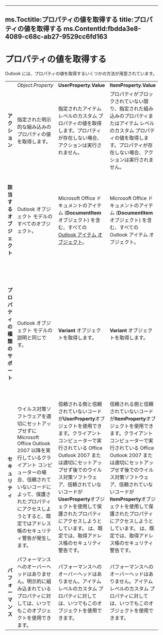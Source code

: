 

---
ms.Toctitle:プロパティの値を取得する
title:プロパティの値を取得する
ms.ContentId:fbdda3e8-4089-c68c-ab27-9529cc6fd163
---
# プロパティの値を取得する




Outlook には、プロパティの値を取得するいくつかの方法が用意されています。

|||||||
|---|---|---|---|---|---|
||*Object.Property*|**UserProperty.Value**|**ItemProperty.Value**|**PropertyAccessor.GetProperty**|**PropertyAccessor.GetProperties**|
|**アクション**|指定された明示的な組み込みのプロパティの値を取得します。|指定されたアイテム レベルのカスタム プロパティの値を取得します。プロパティが存在しない場合、アクションは実行されません。|プロパティがブロックされていない限り、指定された組み込みのプロパティまたはアイテム レベルのカスタム プロパティの値を取得します。プロパティが存在しない場合、アクションは実行されません。|プロパティがブロックされていない限り、*SchemaName* で指定されたプロパティの値を表すオブジェクトを取得します。プロパティが存在しない場合はエラーが発生します。|プロパティがブロックされていない限り、*SchemaNames* のプロパティごとに、配列の該当する要素でプロパティの値を取得します。**PropertyAccessor.GetProperties** を使用して *SchemaNames* のすべてのプロパティの値を取得する場合は、配列でプロパティ値を取得します。それ以外の場合は配列でエラーが発生します。|
|**該当するオブジェクト**|Outlook オブジェクト モデルのすべてのオブジェクト。|Microsoft Office ドキュメントのアイテム (**DocumentItem** オブジェクト) を含む、すべての [Outlook アイテム オブジェクト](6ea4babf-facf-4018-ef5a-4a484e55153a)。|Microsoft Office ドキュメントのアイテム (**DocumentItem** オブジェクト) を含む、すべての Outlook アイテム オブジェクト。|明示的な組み込みのアイテム レベル プロパティを取得するには、**ItemProperty** を使用します。明示的な名前を持たないアイテム レベル プロパティ、カスタム プロパティ、または **AddressEntry**、**AddressList**、**Attachment**、**ExchangeDistributionList**、**ExchangeUser**、**Folder**、**Recipient**、および **Store** の各オブジェクトのプロパティを取得するには、**PropertyAccessor.GetProperty** を使用します。|**GetProperty** 列の説明と同じオブジェクト。|
|**プロパティの種類のサポート**|Outlook オブジェクト モデルの説明と同じです。|**Variant** オブジェクトを取得します。|**Variant** オブジェクトを取得します。|取得するオブジェクトの種類は、*SchemaName* で指定されるプロパティの種類と同じになります。プロパティの種類の生データを文字列に変換する (MAPI の **PT_BINARY** が対象) か、現地時刻に変換する (**PT_SYSTIME** が対象) 必要がある場合は、**PropertyAccessor** のヘルパー メソッド **PropertyAccessor.UTCToLocalTime** または **PropertyAccessor.BinaryToString** を使用します。**PropertyAccessor** は、**PT_OBJECT** など MAPI プロパティの一部の種類をサポートしないので、このような種類のプロパティ値を取得しようとすると、"実行できません" というエラーが発生します。|プロパティの種類のサポートは、**GetProperty** 列と同じです。それぞれの値の種類は、*SchemaNames* の該当するプロパティの種類と同じである必要があるためです。種類の不一致を含むすべてのエラーは、作成される配列で発生します。|
|**セキュリティ**|ウイルス対策ソフトウェアを適切にセットアップせずに Microsoft Office Outlook 2007 以降を実行しているクライアント コンピューターの場合、信頼されていないコードによって、保護されたプロパティにアクセスしようとすると、既定ではアドレス帳のセキュリティ警告が発生します。|信頼される側と信頼されていないコードが**UserProperty**オブジェクトを使用できます。クライアント コンピューターで実行されている Office Outlook 2007 または適切にセットアップせず後でのウイルス対策ソフトウェア、信頼されていないコードが**UserProperty**オブジェクトを使用して保護されたプロパティにアクセスしようとしています。 は、既定では、取得アドレス帳のセキュリティ警告です。|信頼される側と信頼されていないコードが**ItemProperty**オブジェクトを使用できます。クライアント コンピューターで実行されている Office Outlook 2007 または適切にセットアップせず後でのウイルス対策ソフトウェア、信頼されていないコードが**ItemProperty**オブジェクトを使用して保護されたプロパティにアクセスしようとしています。 は、既定では、取得アドレス帳のセキュリティ警告です。|ウイルス対策ソフトウェアを適切にセットアップしていないクライアント コンピューターの場合、信頼されていないコードがアイテム オブジェクトの **PropertyAccessor** プロパティにアクセスしようとすると、既定ではアドレス帳のセキュリティ警告が発生します。|**GetProperty** 列と同じようにセキュリティ警告が発生します。|
|**パフォーマンス**|パフォーマンスへのオーバーヘッドはありません。明示的に組み込まれているプロパティに対しては、いつでもこのオブジェクトを使用できます。|パフォーマンスへのオーバーヘッドはありません。アイテム レベルのカスタム プロパティに対しては、いつでもこのオブジェクトを使用できます。|パフォーマンスへのオーバーヘッドはありません。アイテム レベルのカスタム プロパティに対しては、いつでもこのオブジェクトを使用できます。|**PropertyAccessor** を使用してプロパティにアクセスすると、パフォーマンスへのオーバーヘッドが発生します。複数のプロパティを取得するには、**PropertyAccessor.GetProperty** を繰り返す代わりに **PropertyAccessor.GetProperties** を使用します。|**PropertyAccessor** を使用してプロパティにアクセスすると、パフォーマンスへのオーバーヘッドが発生します。複数のプロパティを取得するには、**GetProperty** を繰り返す代わりに **GetProperties** を使用します。|


